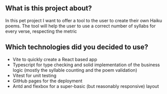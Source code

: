 ## What is this project about?

In this pet project I want to offer a tool to the user to create their own Haiku poems. 
The tool will help the user to use a correct number of syllabs for every verse, respecting the metric

## Which technologies did you decided to use?
- Vite to quickly create a React based app
- Typescript for type checking and solid implementation of the business logic (mostly the syllable counting and the poem validation)
- Vitest for unit testing
- GitHub pages for the deployment
- Antd and flexbox for a super-basic (but reasonably responsive) layout
